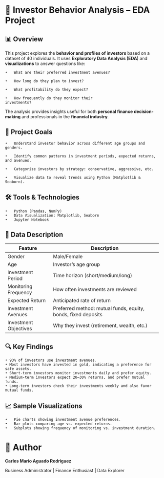 # 🧠 Investor Behavior Analysis – EDA Project

## 📊 Overview
This project explores the **behavior and profiles of investors** based on a dataset of 40 individuals. It uses **Exploratory Data Analysis (EDA)** and **visualizations** to answer questions like:

    •	What are their preferred investment avenues?

    •	How long do they plan to invest?

    •	What profitability do they expect?

    •	How frequently do they monitor their 
    investments?

The analysis provides insights useful for both **personal finance decision-making** and professionals in the **financial industry**.

## 🎯 Project Goals

    •	Understand investor behavior across different age groups and genders.

    •	Identify common patterns in investment periods, expected returns, and avenues.

    •	Categorize investors by strategy: conservative, aggressive, etc.

    •	Visualize data to reveal trends using Python (Matplotlib & Seaborn).

## 🛠️ Tools & Technologies

    •	Python (Pandas, NumPy)
    •	Data Visualization: Matplotlib, Seaborn
    •	Jupyter Notebook


## 🧪 Data Description

| Feature  | Description |
|----------|-------------|
|Gender    |Male/Female|
|Age       |Investor’s age group|
|Investment Period|Time horizon (short/medium/long)|
|Monitoring Frequency|How often investments are reviewed|
|Expected Return|Anticipated rate of return|
|Investment Avenues|Preferred method: mutual funds, equity, bonds, fixed deposits|
|Investment Objectives|Why they invest (retirement, wealth, etc.)|

## 🔍 Key Findings

    • 93% of investors use investment avenues.
    • Most investors have invested in gold, indicating a preference for safe assets.
    • Short-term investors monitor investments daily and prefer equity.
    • Medium-term investors expect 20–30% returns, and prefer mutual funds.
    • Long-term investors check their investments weekly and also favor mutual funds.

## 📈 Sample Visualizations

    •	Pie charts showing investment avenue preferences.
    •	Bar plots comparing age vs. expected returns.
    •	Subplots showing frequency of monitoring vs. investment duration.

# 💼 Author

**Carlos Mario Aguado Rodríguez**

Business Administrator | Finance Enthusiast | Data Explorer


